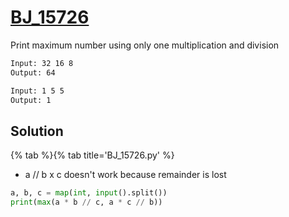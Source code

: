 # [BJ_15726](https://acmicpc.net/problem/15726)

Print maximum number using only one multiplication and division

```txt
Input: 32 16 8
Output: 64

Input: 1 5 5
Output: 1
```

## Solution

{% tab %}{% tab title='BJ_15726.py' %}

* a // b x c doesn't work because remainder is lost

```py
a, b, c = map(int, input().split())
print(max(a * b // c, a * c // b))
```
